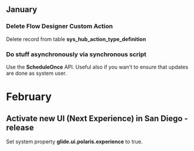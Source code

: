 ## January

### Delete Flow Designer Custom Action
Delete record from table **sys_hub_action_type_definition**

### Do stuff asynchronously via synchronous script
Use the **ScheduleOnce** API. Useful also if you wan't to ensure that updates are done as system user.

# February

## Activate new UI (Next Experience) in San Diego -release
Set system property **glide.ui.polaris.experience** to true.